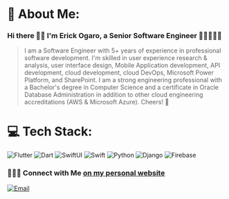 # 💫 About Me:

### Hi there 👋🏾 I'm Erick Ogaro, a Senior Software Engineer 👨🏾‍💻🇰🇪

> I am a Software Engineer with 5+ years of experience in professional software development. I'm skilled in user experience research & analysis, user interface design, Mobile Application development, API development, cloud development, cloud DevOps, Microsoft Power Platform, and SharePoint. I am a strong engineering professional with a Bachelor's degree in Computer Science and a certificate in Oracle Database Administration in addition to other cloud engineering accreditations (AWS & Microsoft Azure). Cheers! 🥳

# 💻 Tech Stack:

![Flutter](https://img.shields.io/badge/flutter-%23007ACC.svg?style=for-the-badge&logo=flutter)
![Dart](https://img.shields.io/badge/dart-%23007ACC.svg?style=for-the-badge&logo=dart)
![SwiftUI](https://img.shields.io/badge/SwiftUI-white.svg?style=for-the-badge&logo=swift&logoColor=blue)
![Swift](https://img.shields.io/badge/Swift-F94D2B.svg?style=for-the-badge&logo=swift&logoColor=white)
![Python](https://img.shields.io/badge/python-3670A0?style=for-the-badge&logo=python&logoColor=ffdd54)
![Django](https://img.shields.io/badge/django-%23092E20.svg?style=for-the-badge&logo=django&logoColor=white)
![Firebase](https://img.shields.io/badge/firebase-%23323330.svg?style=for-the-badge&logo=firebase)

### 👨🏾‍💻 Connect with Me [on my personal website](https://ogaroh.github.io)

<p align="left">
<a href="mailto:erickogaro1998+github@gmail.com"><img alt="Email" src="https://img.shields.io/badge/Email-erickogaro1998@gmail.com-green?style=flat&logo=gmail"></a>
</p>
